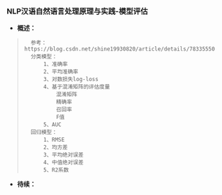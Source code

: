 ### NLP汉语自然语言处理原理与实践-模型评估
- **概述：**
>       参考：https://blog.csdn.net/shine19930820/article/details/78335550
>       分类模型：
>           1、准确率
>           2、平均准确率
>           3、对数损失log-loss
>           4、基于混淆矩阵的评估度量
>               混淆矩阵
>               精确率
>               召回率
>               F值
>           5、AUC
>       回归模型：
>           1、RMSE
>           2、均方差
>           3、平均绝对误差
>           4、中值绝对误差
>           5、R2系数
>
>
>
>
>
>
>
>
>
>
>
>
>
>
>
>
>
>
>
>

- **待续：**
>
>
>
>
>
>
>
>
>
>
>
>
>
>
>
>
>
